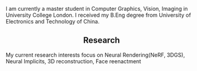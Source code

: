 I am currently a master student in Computer Graphics, Vision, Imaging in University College London. I received my B.Eng degree from University of Electronics and Technology of China.
<h2 align=center> Research </h2>
My current research interests focus on Neural Rendering(NeRF, 3DGS), Neural Implicits, 3D reconstruction, Face reenactment
